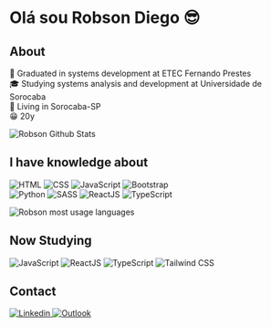 # Olá sou Robson Diego :sunglasses:

## About

:rocket: Graduated in systems development at ETEC Fernando Prestes <br>
:mortar_board: Studying systems analysis and development at Universidade de Sorocaba<br>
:house_with_garden: Living in Sorocaba-SP <br>
:grin: 20y <br>

![Robson Github Stats](https://github-readme-stats.vercel.app/api?username=TheRealsz&theme=blue-green)

## I have knowledge about

  <img
            alt="HTML" 
            src="https://img.shields.io/badge/HTML5-E34F26?style=for-the-badge&logo=html5&logoColor=white">
 <img
            alt="CSS" 
            src="https://img.shields.io/badge/CSS3-1572B6?style=for-the-badge&logo=css3&logoColor=white">
 <img
            alt="JavaScript" 
            src="https://img.shields.io/badge/JavaScript-323330?style=for-the-badge&logo=javascript&logoColor=F7DF1E">
 <img
            alt="Bootstrap" 
            src="https://img.shields.io/badge/Bootstrap-563D7C?style=for-the-badge&logo=bootstrap&logoColor=white">    
 <img
            alt="Python" 
            src="https://img.shields.io/badge/Python-3776AB?style=for-the-badge&logo=python&logoColor=white">
 <img
            alt="SASS" 
            src="https://img.shields.io/badge/Sass-CC6699?style=for-the-badge&logo=sass&logoColor=white">
 <img
            alt="ReactJS" 
            src="https://img.shields.io/badge/React-20232A?style=for-the-badge&logo=react&logoColor=61DAFB">
 <img
            alt="TypeScript" 
            src="https://img.shields.io/badge/TypeScript-007ACC?style=for-the-badge&logo=typescript&logoColor=white">


![Robson most usage languages](https://github-readme-stats.vercel.app/api/top-langs/?username=TheRealsz&theme=blue-green)


## Now Studying

<img
            alt="JavaScript" 
            src="https://img.shields.io/badge/JavaScript-F7DF1E?style=for-the-badge&logo=javascript&logoColor=black">
<img
            alt="ReactJS" 
            src="https://img.shields.io/badge/React-20232A?style=for-the-badge&logo=react&logoColor=61DAFB">
<img
            alt="TypeScript" 
            src="https://img.shields.io/badge/TypeScript-007ACC?style=for-the-badge&logo=typescript&logoColor=white">
<img
            alt="Tailwind CSS" 
            src="https://img.shields.io/badge/Tailwind_CSS-38B2AC?style=for-the-badge&logo=tailwind-css&logoColor=white">

## Contact

 <a href="https://www.linkedin.com/in/robsondiegoandrade/">
        <img 
            alt="Linkedin" 
            src="https://img.shields.io/badge/LinkedIn-0077B5?style=for-the-badge&logo=linkedin&logoColor=white">
   </a>
  <a href="mailto:Robsondiegoandrade@outlook.com">
        <img 
            alt="Outlook" 
            src="https://img.shields.io/badge/Microsoft_Outlook-0078D4?style=for-the-badge&logo=microsoft-outlook&logoColor=white">
   </a>



